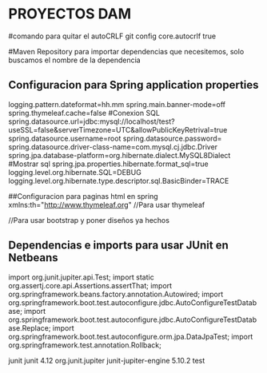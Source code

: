 # PROYECTOS DAM

#comando para quitar el autoCRLF
git config core.autocrlf true

#Maven Repository para importar dependencias que necesitemos, solo buscamos el nombre de la dependencia

## Configuracion para Spring application properties
logging.pattern.dateformat=hh.mm
spring.main.banner-mode=off
spring.thymeleaf.cache=false
#Conexion SQL
spring.datasource.url=jdbc:mysql://localhost/test?useSSL=false&serverTimezone=UTC&allowPublicKeyRetrival=true
spring.datasource.username=root
spring.datasource.password=
spring.datasource.driver-class-name=com.mysql.cj.jdbc.Driver
spring.jpa.database-platform=org.hibernate.dialect.MySQL8Dialect
#Mostrar sql
spring.jpa.properties.hibernate.format_sql=true
logging.level.org.hibernate.SQL=DEBUG
logging.level.org.hibernate.type.descriptor.sql.BasicBinder=TRACE

##Configuracion para paginas html en spring
xmlns:th="http://www.thymeleaf.org" //Para usar thymeleaf
<link rel="stylesheet" href="https://cdn.jsdelivr.net/npm/bootstrap@4.0.0/dist/css/bootstrap.min.css" integrity="sha384-Gn5384xqQ1aoWXA+058RXPxPg6fy4IWvTNh0E263XmFcJlSAwiGgFAW/dAiS6JXm" crossorigin="anonymous"> //Para usar bootstrap y poner diseños ya hechos


## Dependencias e imports para usar JUnit en Netbeans
import org.junit.jupiter.api.Test;
import static org.assertj.core.api.Assertions.assertThat;
import org.springframework.beans.factory.annotation.Autowired;
import org.springframework.boot.test.autoconfigure.jdbc.AutoConfigureTestDatabase;
import org.springframework.boot.test.autoconfigure.jdbc.AutoConfigureTestDatabase.Replace;
import org.springframework.boot.test.autoconfigure.orm.jpa.DataJpaTest;
import org.springframework.test.annotation.Rollback;

 <dependency>
            <groupId>junit</groupId>
            <artifactId>junit</artifactId>
            <version>4.12</version>
        </dependency>
        <dependency>
            <groupId>org.junit.jupiter</groupId>
            <artifactId>junit-jupiter-engine</artifactId>
            <version>5.10.2</version>
            <scope>test</scope>
        </dependency>
